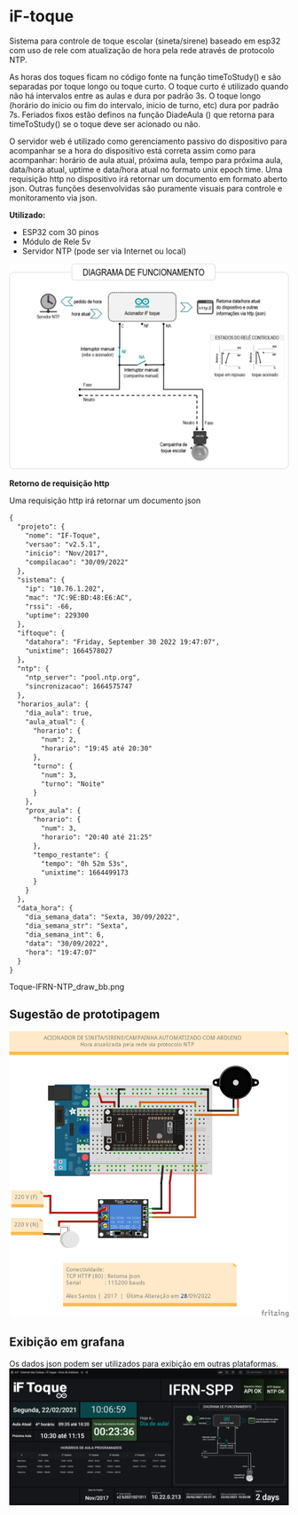 # iF-toque
Sistema para controle de toque escolar (sineta/sirene) baseado em esp32 com uso de rele com atualização de hora pela rede através de protocolo NTP.

As horas dos toques ficam no código fonte na função timeToStudy() e são separadas por toque longo ou toque curto. O toque curto é utilizado quando não há intervalos entre as aulas e dura por padrão 3s. O toque longo (horário do inicio ou fim do intervalo, inicio de turno, etc) dura por padrão 7s. Feriados fixos estão definos na função DiadeAula () que retorna para timeToStudy() se o toque deve ser acionado ou não.

O servidor web é utilizado como gerenciamento passivo do dispositivo para acompanhar se a hora do dispositivo está correta assim como para acompanhar: horário de aula atual, próxima aula, tempo para próxima aula, data/hora atual, uptime e data/hora atual no formato unix epoch time. Uma requisição http no dispositivo irá retornar um documento em formato aberto json. Outras funções desenvolvidas são puramente visuais para controle e monitoramento via json.

**Utilizado:**
* ESP32 com 30 pinos
* Módulo de Rele 5v
* Servidor NTP (pode ser via Internet ou local)

![Diagrama de funcionamento](iFtoque-ToqueIFRN-SPP-DiagramaFuncionamento2.png)

**Retorno de requisição http**

Uma requisição http irá retornar um documento json
```
{
  "projeto": {
    "nome": "IF-Toque",
    "versao": "v2.5.1",
    "inicio": "Nov/2017",
    "compilacao": "30/09/2022"
  },
  "sistema": {
    "ip": "10.76.1.202",
    "mac": "7C:9E:BD:48:E6:AC",
    "rssi": -66,
    "uptime": 229300
  },
  "iftoque": {
    "datahora": "Friday, September 30 2022 19:47:07",
    "unixtime": 1664578027
  },
  "ntp": {
    "ntp_server": "pool.ntp.org",
    "sincronizacao": 1664575747
  },
  "horarios_aula": {
    "dia_aula": true,
    "aula_atual": {
      "horario": {
        "num": 2,
        "horario": "19:45 até 20:30"
      },
      "turno": {
        "num": 3,
        "turno": "Noite"
      }
    },
    "prox_aula": {
      "horario": {
        "num": 3,
        "horario": "20:40 até 21:25"
      },
      "tempo_restante": {
        "tempo": "0h 52m 53s",
        "unixtime": 1664499173
      }
    }
  },
  "data_hora": {
    "dia_semana_data": "Sexta, 30/09/2022",
    "dia_semana_str": "Sexta",
    "dia_semana_int": 6,
    "data": "30/09/2022",
    "hora": "19:47:07"
  }
}
```
Toque-IFRN-NTP_draw_bb.png


## Sugestão de prototipagem
![Sugestão de prototipagem](Toque-IFRN-NTP_draw_bb.png)

## Exibição em grafana
Os dados json podem ser utilizados para exibição em outras plataformas.
![Zabbix-Toque com Zabbix/Grafana](iFToque-Grafana-Integracao.png)
